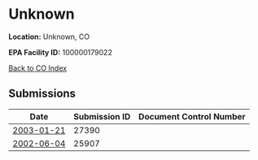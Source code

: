 # Unknown

**Location:** Unknown, CO

**EPA Facility ID:** 100000179022

[Back to CO Index](../../index.md)

## Submissions

| Date | Submission ID | Document Control Number |
|------|--------------|-------------------------|
| [2003-01-21](submissions/27390.md) | 27390 |  |
| [2002-06-04](submissions/25907.md) | 25907 |  |

